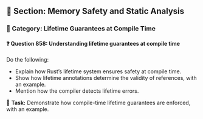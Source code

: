 ## 📘 Section: Memory Safety and Static Analysis
### 🔹 Category: Lifetime Guarantees at Compile Time
#### ❓ Question 858: Understanding lifetime guarantees at compile time

Do the following:

- Explain how Rust’s lifetime system ensures safety at compile time.
- Show how lifetime annotations determine the validity of references, with an example.
- Mention how the compiler detects lifetime errors.

🔧 **Task:** Demonstrate how compile-time lifetime guarantees are enforced, with an example.
